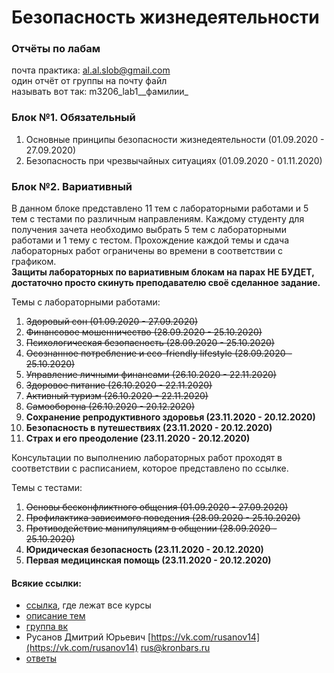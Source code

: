 # Безопасность жизнедеятельности

### Отчёты по лабам

почта практика: [al.al.slob@gmail.com](mailto:al.al.slob@gmail.com)  
один отчёт от группы на почту файл   
называть вот так: m3206\_lab1_\_фамилии_

### Блок №1. Обязательный

1. Основные принципы безопасности жизнедеятельности \(01.09.2020 - 27.09.2020\)  
2. Безопасность при чрезвычайных ситуациях \(01.09.2020 - 01.11.2020\)

### Блок №2. Вариативный

В данном блоке представлено 11 тем с лабораторными работами и 5 тем с тестами по различным направлениям. Каждому студенту для получения зачета необходимо выбрать 5 тем с лабораторными работами и 1 тему с тестом. Прохождение каждой темы и сдача лабораторных работ ограничены во времени в соответствии с графиком.  
**Защиты лабораторных по вариативным блокам на парах НЕ БУДЕТ, достаточно просто скинуть преподавателю своё сделанное задание.**

Темы с лабораторными работами:

1. ~~Здоровый сон \(01.09.2020 - 27.09.2020\)~~
2. ~~Финансовое мошенничество \(28.09.2020 - 25.10.2020\)~~
3. ~~Психологическая безопасность \(28.09.2020 - 25.10.2020\)~~
4. ~~Осознанное потребление и eco-friendly lifestyle \(28.09.2020 - 25.10.2020\)~~
5. ~~Управление личными финансами \(26.10.2020 - 22.11.2020\)~~
6. ~~Здоровое питание \(26.10.2020 - 22.11.2020\)~~
7. ~~Активный туризм \(26.10.2020 - 22.11.2020\)~~
8. ~~Самооборона \(26.10.2020 - 20.12.2020\)~~
9. **Сохранение репродуктивного здоровья \(23.11.2020 - 20.12.2020\)**
10. **Безопасность в путешествиях \(23.11.2020 - 20.12.2020\)**
11. **Страх и его преодоление \(23.11.2020 - 20.12.2020\)**

Консультации по выполнению лабораторных работ проходят в соответствии с расписанием, которое представлено по ссылке.

Темы с тестами:

1. ~~Основы бесконфликтного общения \(01.09.2020 - 27.09.2020\)~~
2. ~~Профилактика зависимого поведения \(28.09.2020 - 25.10.2020\)~~
3. ~~Противодействие манипуляциям в общении \(28.09.2020 - 25.10.2020\)~~
4. **Юридическая безопасность \(23.11.2020 - 20.12.2020\)**
5. **Первая медицинская помощь \(23.11.2020 - 20.12.2020\)**

#### Всякие ссылки:

* [ссылка](https://openedu.ru/), где лежат все курсы
* [описание тем](https://drive.google.com/file/d/17bvRYAjUH2Wkuzu8I8yxMAZgZwqG3AcS/view)
* [группа вк](https://vk.com/lifesafety_itmo)
* Русанов Дмитрий Юрьевич [https://vk.com/rusanov14](https://vk.com/rusanov14) [rus@kronbars.ru](mailto:rus@kronbars.ru)
* [ответы](https://www.notion.so/aa5ed51f4331499ea3e18166362a395e?v=ae2523b852b748a084715d654bb086ec)



